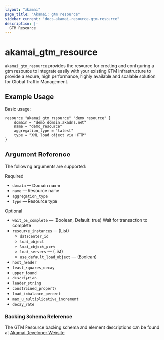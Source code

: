 ```yaml
---
layout: "akamai"
page_title: "Akamai: gtm resource"
sidebar_current: "docs-akamai-resource-gtm-resource"  
description: |-
  GTM Resource
---
```


# akamai_gtm_resource

`akamai_gtm_resource` provides the resource for creating and configuring a gtm resource to integrate easily with your existing GTM infrastructure to provide a secure, high performance, highly available and scalable solution for Global Traffic Management.

## Example Usage

Basic usage:

```hcl
resource "akamai_gtm_resource" "demo_resource" {
    domain = "demo_domain.akadns.net"
    name = "demo_resource"
    aggregation_type = "latest"
    type = "XML load object via HTTP"
}
```

## Argument Reference

The following arguments are supported:

Required

* `domain` — Domain name 
* `name` — Resource name
* `aggregation_type`
* `type` — Resource type

Optional
 
* `wait_on_complete` — (Boolean, Default: true) Wait for transaction to complete
* `resource_instances`  — (List)
  * `datacenter_id`
  * `load_object`
  * `load_object_port`
  * `load_servers` — (List)
  * `use_default_load_object` — (Boolean)
* `host_header`
* `least_squares_decay`
* `upper_bound`
* `description`
* `leader_string`
* `constrained_property`
* `load_imbalance_percent`
* `max_u_multiplicative_increment`
* `decay_rate`

### Backing Schema Reference

The GTM Resource backing schema and element descriptions can be found at [Akamai Developer Website](https://developer.akamai.com/api/web_performance/global_traffic_management/v1.html#resource)

